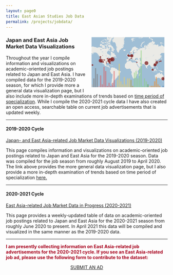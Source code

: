 ```yaml
---
layout: page0
title: East Asian Studies Job Data
permalink: /projects/jobdata/
---
```


<div style>
<img src="/images/Data20_map.png" style="float:right;max-width:45%;padding: 10px 10px 10px 15px;">
</div>
<h3>Japan and East Asia Job Market Data Visualizations</h3>
<p></p>
Throughout the year I compile information and visualizations on academic-oriented job postings related to Japan and East Asia. I have compiled data for the 2019-2020 season, for which I provide  more a general data visualization page, but I also include more in-depth examinations of trends based on <a href="/projects/PMjobs2020/">time period of specialization</a>. While I compile the 2020-2021 cycle data I have also created an open access, searchable table on current job advertisements that is updated weekly.
<p></p>
<hr>
<p></p>
<h4><b>2019-2020 Cycle</b></h4>
<p></p>
<a href="/projects/jobs2020/">Japan- and East Asia-related Job Market Data Visualizations (2019-2020)</a>
<p></p>
This page compiles information and visualizations on academic-oriented job postings related to Japan and East Asia for the 2019-2020 season. Data was compiled for the job season from roughly August 2019 to April 2020. The link above provides the more general data visualization page, but I also provide a more in-depth examination of trends based on time period of specialization <a href="/projects/PMjobs2020/">here.</a>
<p></p>
<hr>
<h4><b>2020-2021 Cycle</b></h4>
<p></p>
<a href="/projects/jobtable2021/">East Asia-related Job Market Data in Progress (2020-2021)</a>
<p></p>
This page provides a weekly-updated table of data on academic-oriented job postings related to Japan and East Asia for the 2020-2021 season from roughly June 2020 to present. In April 2021 this data will be compiled and visualized in the same manner as the 2019-2020 data.
<p></p>
<hr>
<b><font color="#a6001b">I am presently collecting information on East Asia-related job advertisements for the 2020-2021 cycle. If you see an East Asia-related job ad, please use the following form to contribute to the dataset:</font></b>
<p></p>
<center><a href="https://forms.gle/udbx9EwdnPcFJqWV7" class="btn btn-primary btn-lg outline" role="button" target="blank">SUBMIT AN AD</a></center>
<p></p>
<p></p>

